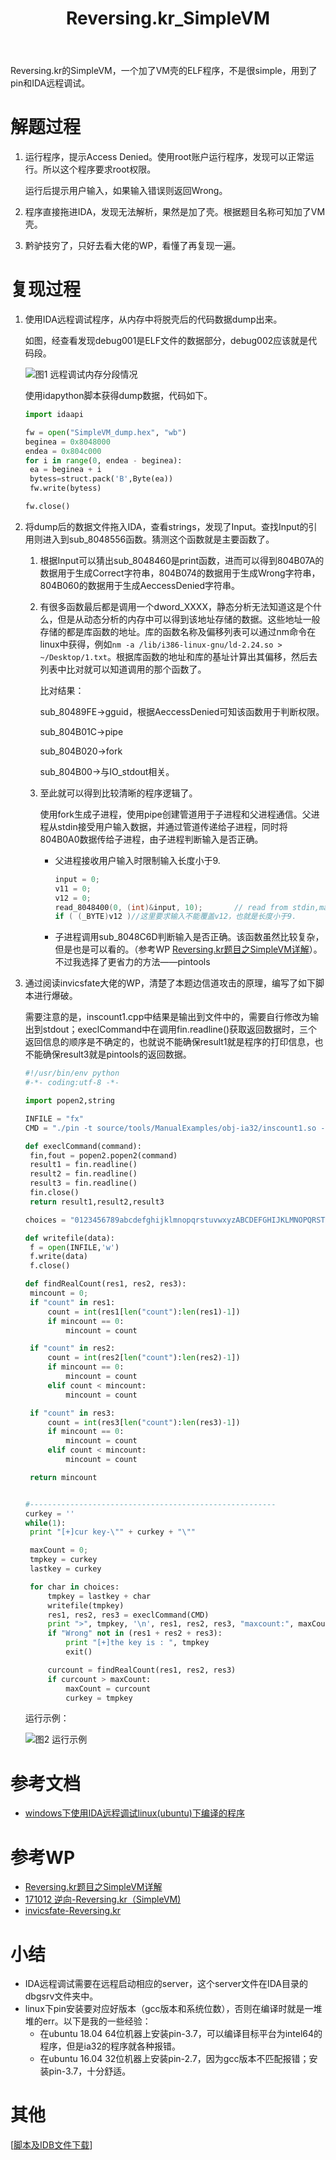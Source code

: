 ﻿---
layout: post
title: "Reversing.kr_SimpleVM"
pubtime: 2019-6-8
updatetime: 2019-6-8
categories: Reverse
tags: WriteUp
---

Reversing.kr的SimpleVM，一个加了VM壳的ELF程序，不是很simple，用到了pin和IDA远程调试。


# 解题过程

1. 运行程序，提示Access Denied。使用root账户运行程序，发现可以正常运行。所以这个程序要求root权限。

   运行后提示用户输入，如果输入错误则返回Wrong。

2. 程序直接拖进IDA，发现无法解析，果然是加了壳。根据题目名称可知加了VM壳。

3. 黔驴技穷了，只好去看大佬的WP，看懂了再复现一遍。

# 复现过程

1. 使用IDA远程调试程序，从内存中将脱壳后的代码数据dump出来。

   如图，经查看发现debug001是ELF文件的数据部分，debug002应该就是代码段。

   ![图1 远程调试内存分段情况](https://chrishuppor.github.io/image/Snipaste_2019-06-08_22-55-42.PNG)

   使用idapython脚本获得dump数据，代码如下。

   ```python
   import idaapi
   
   fw = open("SimpleVM_dump.hex", "wb")
   beginea = 0x8048000
   endea = 0x804c000
   for i in range(0, endea - beginea):
   	ea = beginea + i
   	bytess=struct.pack('B',Byte(ea))
   	fw.write(bytess)
   
   fw.close()
   ```

2. 将dump后的数据文件拖入IDA，查看strings，发现了Input。查找Input的引用则进入到sub_8048556函数。猜测这个函数就是主要函数了。

   1. 根据Input可以猜出sub_8048460是print函数，进而可以得到804B07A的数据用于生成Correct字符串，804B074的数据用于生成Wrong字符串，804B060的数据用于生成AeccessDenied字符串。

   2. 有很多函数最后都是调用一个dword_XXXX，静态分析无法知道这是个什么，但是从动态分析的内存中可以得到该地址存储的数据。这些地址一般存储的都是库函数的地址。库的函数名称及偏移列表可以通过nm命令在linux中获得，例如```nm -a /lib/i386-linux-gnu/ld-2.24.so > ~/Desktop/1.txt```。根据库函数的地址和库的基址计算出其偏移，然后去列表中比对就可以知道调用的那个函数了。

      比对结果：

      sub_80489FE->gguid，根据AeccessDenied可知该函数用于判断权限。

      sub_804B01C->pipe

      sub_804B020->fork

      sub_804B00->与IO_stdout相关。

   3. 至此就可以得到比较清晰的程序逻辑了。

      使用fork生成子进程，使用pipe创建管道用于子进程和父进程通信。父进程从stdin接受用户输入数据，并通过管道传递给子进程，同时将804B0A0数据传给子进程，由子进程判断输入是否正确。

      * 父进程接收用户输入时限制输入长度小于9.

        ```c
        input = 0;
        v11 = 0;
        v12 = 0;
        read_8048400(0, (int)&input, 10);       // read from stdin,maxbytes is 10
        if ( (_BYTE)v12 )//这里要求输入不能覆盖v12，也就是长度小于9.
        ```

      * 子进程调用sub_8048C6D判断输入是否正确。该函数虽然比较复杂，但是也是可以看的。（参考WP [Reversing.kr题目之SimpleVM详解](https://www.freebuf.com/news/164664.html)）。不过我选择了更省力的方法——pintools

3. 通过阅读invicsfate大佬的WP，清楚了本题边信道攻击的原理，编写了如下脚本进行爆破。

   需要注意的是，inscount1.cpp中结果是输出到文件中的，需要自行修改为输出到stdout；execlCommand中在调用fin.readline()获取返回数据时，三个返回信息的顺序是不确定的，也就说不能确保result1就是程序的打印信息，也不能确保result3就是pintools的返回数据。

   ```python
   #!/usr/bin/env python
   #-*- coding:utf-8 -*-
   
   import popen2,string
   
   INFILE = "fx"
   CMD = "./pin -t source/tools/ManualExamples/obj-ia32/inscount1.so -- ./SimpleVM <" + INFILE
   
   def execlCommand(command):
   	fin,fout = popen2.popen2(command)
   	result1 = fin.readline()
   	result2 = fin.readline()
   	result3 = fin.readline()
   	fin.close()
   	return result1,result2,result3
   
   choices = "0123456789abcdefghijklmnopqrstuvwxyzABCDEFGHIJKLMNOPQRSTUVWXYZ!#$%&'()*+,-./:;<=>?@[\]^_`{|}~"
   
   def writefile(data):
   	f = open(INFILE,'w')
   	f.write(data)
   	f.close()
   
   def findRealCount(res1, res2, res3):
   	mincount = 0;
   	if "count" in res1:
   		count = int(res1[len("count"):len(res1)-1])
   		if mincount == 0:
   			mincount = count
   
   	if "count" in res2:
   		count = int(res2[len("count"):len(res2)-1])
   		if mincount == 0:
   			mincount = count
   		elif count < mincount:
   			mincount = count
   
   	if "count" in res3:
   		count = int(res3[len("count"):len(res3)-1])
   		if mincount == 0:
   			mincount = count
   		elif count < mincount:
   			mincount = count
   
   	return mincount
   
   
   #-------------------------------------------------------
   curkey = ''
   while(1):
   	print "[+]cur key-\"" + curkey + "\""
   
   	maxCount = 0;
   	tmpkey = curkey
   	lastkey = curkey
   
   	for char in choices:
   		tmpkey = lastkey + char
   		writefile(tmpkey)
   		res1, res2, res3 = execlCommand(CMD)
   		print ">", tmpkey, '\n', res1, res2, res3, "maxcount:", maxCount, "\n"
   		if "Wrong" not in (res1 + res2 + res3):
   			print "[+]the key is : ", tmpkey
   			exit()
   
   		curcount = findRealCount(res1, res2, res3)
   		if curcount > maxCount:
   			maxCount = curcount
   			curkey = tmpkey
   ```

   运行示例：

   ![图2 运行示例](https://chrishuppor.github.io/image/Snipaste_2019-06-08_23-38-07.PNG)

# 参考文档

* [windows下使用IDA远程调试linux(ubuntu)下编译的程序](https://blog.csdn.net/lacoucou/article/details/71079552)

# 参考WP

* [Reversing.kr题目之SimpleVM详解](https://www.freebuf.com/news/164664.html)
* [171012 逆向-Reversing.kr（SimpleVM)](https://blog.csdn.net/whklhhhh/article/details/78221365)
* [invicsfate-Reversing.kr](http://invicsfate.cc/2017/09/18/reversing-kr/?nsukey=7EFkQUzSz2nFYRDmRCeolHMtQnmzZBoGYHUU50QI7Bc0xMkHYUIBvpOYNYXJDfrzX4pfToRQKC0iR9Vuzb0y42tJYAvOAmpKODlZ82UZKKYrY639VbLrXMa69bX2Ycyb%2FNlQkylQ23gn2rpzL2wTMyn0lEwegX2xrByI4fkkIwv9u3aZsbMgcRC2D9XNX1iPdo5DrhoVlI%2BFbh9S9xCs0A%3D%3D)

# 小结

* IDA远程调试需要在远程启动相应的server，这个server文件在IDA目录的dbgsrv文件夹中。
* linux下pin安装要对应好版本（gcc版本和系统位数），否则在编译时就是一堆堆的err。以下是我的一些经验：
  * 在ubuntu 18.04 64位机器上安装pin-3.7，可以编译目标平台为intel64的程序，但是ia32的程序就各种报错。
  * 在ubuntu 16.04 32位机器上安装pin-2.7，因为gcc版本不匹配报错；安装pin-3.7，十分舒适。

# 其他

[[脚本及IDB文件下载](https://github.com/chrishuppor/attachToBlog/tree/master/SimpleVM.idb)]